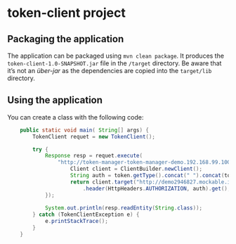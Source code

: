 # token-client project

## Packaging the application

The application can be packaged using `mvn clean package`.
It produces the `token-client-1.0-SNAPSHOT.jar` file in the `/target` directory.
Be aware that it’s not an _über-jar_ as the dependencies are copied into the `target/lib` directory.

## Using the application

You can create a class with the following code:

```java
    public static void main( String[] args) {
        TokenClient requet = new TokenClient();

        try {
            Response resp = requet.execute(
                "http://token-manager-token-manager-demo.192.168.99.100.nip.io/", "ypf", (token)->{
                    Client client = ClientBuilder.newClient();
                    String auth = token.getType().concat(" ").concat(token.headertoJson().getString("id"));
                    return client.target("http://demo2946827.mockable.io/").request(MediaType.APPLICATION_JSON)
                        .header(HttpHeaders.AUTHORIZATION, auth).get();
            });
            
            System.out.println(resp.readEntity(String.class));
        } catch (TokenClientException e) {
            e.printStackTrace();
        }
    }
```